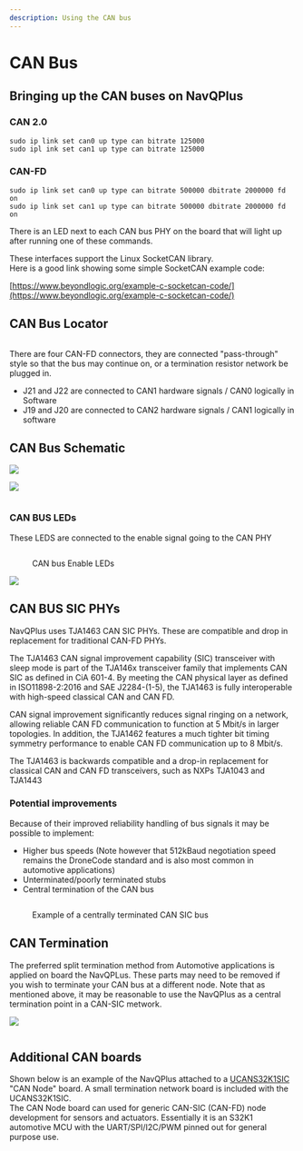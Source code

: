 ```yaml
---
description: Using the CAN bus
---
```


# CAN Bus

## Bringing up the CAN buses on NavQPlus

### CAN 2.0

```
sudo ip link set can0 up type can bitrate 125000
sudo ipl ink set can1 up type can bitrate 125000
```

### CAN-FD

```
sudo ip link set can0 up type can bitrate 500000 dbitrate 2000000 fd on
sudo ip link set can1 up type can bitrate 500000 dbitrate 2000000 fd on
```

There is an LED next to each CAN bus PHY on the board that will light up after running one of these commands.

These interfaces support the Linux SocketCAN library. \
Here is a good link showing some simple SocketCAN example code:

[https://www.beyondlogic.org/example-c-socketcan-code/](https://www.beyondlogic.org/example-c-socketcan-code/)

## CAN Bus Locator

<figure><img src="../../.gitbook/assets/image (7) (2) (1).png" alt=""><figcaption></figcaption></figure>

There are four CAN-FD connectors, they are connected "pass-through" style so that the bus may continue on, or a termination resistor network be plugged in.

* J21 and J22 are connected to CAN1 hardware signals / CAN0 logically in Software
* J19 and J20 are connected to CAN2 hardware signals / CAN1 logically in software

## CAN Bus Schematic

![](<../../.gitbook/assets/image (7) (1).png>)

![](<../../.gitbook/assets/image (8) (1).png>)

<figure><img src="../../.gitbook/assets/image (1) (1) (2) (1).png" alt=""><figcaption></figcaption></figure>

### CAN BUS LEDs

These LEDS are connected to the enable signal going to the CAN PHY

<figure><img src="../../.gitbook/assets/image (2) (3) (2).png" alt=""><figcaption><p>CAN bus Enable LEDs</p></figcaption></figure>

![](<../../.gitbook/assets/image (2) (3) (1).png>)



## CAN BUS SIC PHYs

NavQPlus uses TJA1463 CAN SIC PHYs.  These are compatible and drop in replacement for traditional CAN-FD PHYs.

The TJA1463 CAN signal improvement capability (SIC) transceiver with sleep mode is part of the TJA146x transceiver family that implements CAN SIC as defined in CiA 601-4. By meeting the CAN physical layer as defined in ISO11898-2:2016 and SAE J2284-(1-5), the TJA1463 is fully interoperable with high-speed classical CAN and CAN FD.

CAN signal improvement significantly reduces signal ringing on a network, allowing reliable CAN FD communication to function at 5 Mbit/s in larger topologies. In addition, the TJA1462 features a much tighter bit timing symmetry performance to enable CAN FD communication up to 8 Mbit/s.

The TJA1463 is backwards compatible and a drop-in replacement for classical CAN and CAN FD transceivers, such as NXPs TJA1043 and TJA1443

### Potential improvements

Because of their improved reliability handling of bus signals it may be possible to implement:

* Higher bus speeds (Note however that 512kBaud negotiation speed remains the DroneCode standard and is also most common in automotive applications)
* Unterminated/poorly terminated stubs
* Central termination of the CAN bus

<figure><img src="../../.gitbook/assets/image (9) (1).png" alt=""><figcaption><p>Example of a centrally terminated CAN SIC bus</p></figcaption></figure>

## CAN Termination

The preferred split termination method from Automotive applications is applied on board the NavQPLus. These parts may need to be removed if you wish to terminate your CAN bus at a different node. Note that as mentioned above, it may be reasonable to use the NavQPlus as a central termination point in a CAN-SIC metwork.

![](<../../.gitbook/assets/image (1) (4).png>)

<figure><img src="../../.gitbook/assets/image (9) (2).png" alt=""><figcaption></figcaption></figure>

## Additional CAN boards

Shown below is an example of the NavQPlus attached to a [UCANS32K1SIC ](https://nxp.com/UCANS32K1SIC)"CAN Node" board. A small termination network board is included with the UCANS32K1SIC.\
The CAN Node board can used for generic CAN-SIC (CAN-FD) node development for sensors and actuators. Essentially it is an S32K1 automotive MCU with the UART/SPI/I2C/PWM pinned out for general purpose use.

\
&#x20;

<figure><img src="../../.gitbook/assets/image (11) (1).png" alt=""><figcaption></figcaption></figure>

